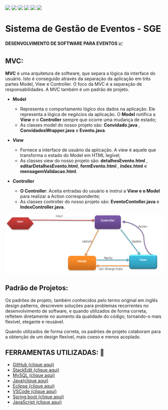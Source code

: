 ![](https://img.shields.io/badge/Java-FF0000?style=for-the-badge&logo=java&logoColor=white) ![](https://img.shields.io/badge/Materialize-F08080?style=for-the-badge&logo=&logoColor=white) ![](https://img.shields.io/badge/JavaScript-FFD700?style=for-the-badge&logo=JavaScript&logoColor=white) ![](https://img.shields.io/badge/Spring-6DB33F?style=for-the-badge&logo=spring&logoColor=white) ![](https://img.shields.io/badge/HTML-FF4500?style=for-the-badge&logo=&logoColor=white) ![](https://img.shields.io/badge/CSS-0000FF?style=for-the-badge&logo=&logoColor=white)

# Sistema de Gestão de Eventos - SGE

#### DESENVOLVIMENTO DE SOFTWARE PARA EVENTOS :chart_with_upwards_trend:
     
 ## **MVC:** 
**MVC** é uma arquitetura de software, que separa a lógica da interface do usuário. Isto é conseguido através da separação da aplicação em três partes Model, View e Controller. O foco da MVC é a separação de responsabilidades. A MVC também é um padrão de projeto.
  
- **Model** 

	- Representa o comportamento lógico dos dados na aplicação. Ele representa a lógica de negócios da aplicação. O **Model** notifica a **View** e o **Controller** sempre que ocorre uma mudança de estado;
	-  As classes model do nosso projeto são: **Convidado.java** , **ConvidadosWrapper.java** e	**Evento.java**. 

- **View**

	-  Fornece a interface de usuário da aplicação. A view é aquele que transforma o estado do Model em HTML legível;
	- As classes view do nosso projeto são: **detalhesEvento.html** , **editarDetalhesEvento.html**, **formEvento.html** , **index.html** e **mensagemValidacao.html**.

- **Controller**

	-   **O Controller**: Aceita entradas do usuário e instrui a  **View e o Model** para realizar a  Action  correspondente;
	- 	As classes controller do nosso projeto são: **EventoContoller.java** e **IndexController.java**.

![mvc](https://github.com/joseforneiro/SGA_FATEC/blob/master/recursos/mvc.png)

## **Padrão de Projetos:** 
Os padrões de projeto, também conhecidos pelo termo original em inglês design patterns, descrevem soluções para problemas recorrentes no desenvolvimento de software, e quando utilizados de forma correta, refletem diretamente no aumento da qualidade do código, tornando-o mais flexível, elegante e reusável.

Quando utilizados de forma correta, os padrões de projeto colaboram para a obtenção de um design flexível, mais coeso e menos acoplado.

## FERRAMENTAS UTILIZADAS: :wrench:
 - [GitHub (clique aqui)](https://github.com/)
 - [StackEdit (clique aqui)]( https://stackedit.io/)
 - [MySQL (clique aqui)](https://www.mysql.com/)
 - [Java(clique aqui)](https://www.oracle.com/br/java/technologies/javase/javase-jdk8-downloads.html)
 - [Eclipse (clique aqui)](https://www.eclipse.org/downloads/)
 - [VSCode (clique aqui)](https://code.visualstudio.com/download)
 - [Spring boot (clique aqui)](https://spring.io/)
 - [JavaScript (clique aqui)](https://javascript.com/)


